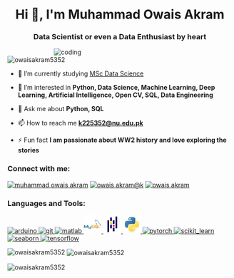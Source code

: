 <h1 align="center">Hi 👋, I'm Muhammad Owais Akram</h1>
<h3 align="center">Data Scientist or even a Data Enthusiast by heart</h3>

<img align="right" alt = "coding" width = "400" src="https://media.tenor.com/BqbIhT4Mb7cAAAAd/programmer-rounded-edges.gif">

<p align="left"> <img src="https://komarev.com/ghpvc/?username=owaisakram5352&label=Profile%20views&color=0e75b6&style=flat" alt="owaisakram5352" /> </p>

- 🔭 I’m currently studying [MSc Data Science](https://www.nu.edu.pk/)

- 🌱 I’m interested in **Python, Data Science, Machine Learning, Deep Learning, Artificial Intelligence, Open CV, SQL, Data Engineering**

- 💬 Ask me about **Python, SQL**

- 📫 How to reach me **k225352@nu.edu.pk**

- ⚡ Fun fact **I am passionate about WW2 history and love exploring the stories**

<h3 align="left">Connect with me:</h3>
<p align="left">
<a href="https://linkedin.com/in/muhammad owais akram" target="blank"><img align="center" src="https://raw.githubusercontent.com/rahuldkjain/github-profile-readme-generator/master/src/images/icons/Social/linked-in-alt.svg" alt="muhammad owais akram" height="30" width="40" /></a>
<a href="https://kaggle.com/owais akram@k" target="blank"><img align="center" src="https://raw.githubusercontent.com/rahuldkjain/github-profile-readme-generator/master/src/images/icons/Social/kaggle.svg" alt="owais akram@k" height="30" width="40" /></a>
<a href="https://fb.com/owais akram" target="blank"><img align="center" src="https://raw.githubusercontent.com/rahuldkjain/github-profile-readme-generator/master/src/images/icons/Social/facebook.svg" alt="owais akram" height="30" width="40" /></a>
</p>

<h3 align="left">Languages and Tools:</h3>
<p align="left"> <a href="https://www.arduino.cc/" target="_blank" rel="noreferrer"> <img src="https://cdn.worldvectorlogo.com/logos/arduino-1.svg" alt="arduino" width="40" height="40"/> </a> <a href="https://git-scm.com/" target="_blank" rel="noreferrer"> <img src="https://www.vectorlogo.zone/logos/git-scm/git-scm-icon.svg" alt="git" width="40" height="40"/> </a> <a href="https://www.mathworks.com/" target="_blank" rel="noreferrer"> <img src="https://upload.wikimedia.org/wikipedia/commons/2/21/Matlab_Logo.png" alt="matlab" width="40" height="40"/> </a> <a href="https://www.mysql.com/" target="_blank" rel="noreferrer"> <img src="https://raw.githubusercontent.com/devicons/devicon/master/icons/mysql/mysql-original-wordmark.svg" alt="mysql" width="40" height="40"/> </a> <a href="https://pandas.pydata.org/" target="_blank" rel="noreferrer"> <img src="https://raw.githubusercontent.com/devicons/devicon/2ae2a900d2f041da66e950e4d48052658d850630/icons/pandas/pandas-original.svg" alt="pandas" width="40" height="40"/> </a> <a href="https://www.python.org" target="_blank" rel="noreferrer"> <img src="https://raw.githubusercontent.com/devicons/devicon/master/icons/python/python-original.svg" alt="python" width="40" height="40"/> </a> <a href="https://pytorch.org/" target="_blank" rel="noreferrer"> <img src="https://www.vectorlogo.zone/logos/pytorch/pytorch-icon.svg" alt="pytorch" width="40" height="40"/> </a> <a href="https://scikit-learn.org/" target="_blank" rel="noreferrer"> <img src="https://upload.wikimedia.org/wikipedia/commons/0/05/Scikit_learn_logo_small.svg" alt="scikit_learn" width="40" height="40"/> </a> <a href="https://seaborn.pydata.org/" target="_blank" rel="noreferrer"> <img src="https://seaborn.pydata.org/_images/logo-mark-lightbg.svg" alt="seaborn" width="40" height="40"/> </a> <a href="https://www.tensorflow.org" target="_blank" rel="noreferrer"> <img src="https://www.vectorlogo.zone/logos/tensorflow/tensorflow-icon.svg" alt="tensorflow" width="40" height="40"/> </a> </p>

<p><img align="left" src="https://github-readme-stats.vercel.app/api/top-langs?username=owaisakram5352&show_icons=true&locale=en&layout=compact" alt="owaisakram5352" /></p>

<p>&nbsp;<img align="center" src="https://github-readme-stats.vercel.app/api?username=owaisakram5352&show_icons=true&locale=en" alt="owaisakram5352" /></p>

<p><img align="center" src="https://github-readme-streak-stats.herokuapp.com/?user=owaisakram5352&" alt="owaisakram5352" /></p>

